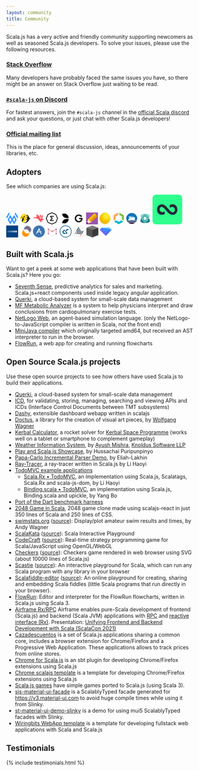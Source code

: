 ```yaml
---
layout: community
title: Community
---
```


Scala.js has a very active and friendly community supporting newcomers as well as seasoned Scala.js developers. To solve
your issues, please use the following resources.

### [Stack Overflow](http://stackoverflow.com/questions/tagged/scala.js)

Many developers have probably faced the same issues you have, so there might be an answer on Stack Overflow just
waiting to be read.

### [`#scala-js` on Discord](https://discord.com/invite/scala)

For fastest answers, join the `#scala-js` channel in the [official Scala discord](https://discord.com/invite/scala) and ask your questions,
or just chat with other Scala.js developers!

### [Official mailing list](https://groups.google.com/forum/?fromgroups#!forum/scala-js)

This is the place for general discussion, ideas, announcements of your libraries, etc.

## Adopters

See which companies are using Scala.js:

[![Wiringbits](../assets/img/adopters/wiringbits.png)](https://wiringbits.net)
[![Scalamandra](../assets/img/adopters/scalamandra.png)](https://scalamandra.com/)
[![Carrot](../assets/img/adopters/carrot.png)](https://getcarrot.io)
[![Ergo](../assets/img/adopters/ergo.png)](https://ergoplatform.org)
[![Evolution](../assets/img/adopters/evolution.png)](https://www.evolution.com)
[![Goodcover](../assets/img/adopters/goodcover.png)](https://www.goodcover.com)
[![Learnraga](../assets/img/adopters/learnraga.png)](https://learnraga.com)
[![Linguaforce](../assets/img/adopters/linguaforce.png)](https://www.linguaforce.com)
[![N-SIDE](../assets/img/adopters/n-side.png)](https://www.n-side.com)
[![Radiantfleet](../assets/img/adopters/radiantfleet.png)](https://www.radiantfleet.com)
[![Topos](../assets/img/adopters/topos.png)](https://topos.institute)
[![Priceloop](../assets/img/adopters/priceloop.svg)](https://priceloop.ai)
[![Tie Kinetix](../assets/img/adopters/tiekinetix.png)](https://tiekinetix.com)
[![Orbeon Forms](../assets/img/adopters/orbeon.png)](https://www.orbeon.com)
[![Alvin Alexander](../assets/img/adopters/alvinalexander.png)](https://alvinalexander.com/)
[![Mibex Software](../assets/img/adopters/mibexsoftware.png)](https://www.mibexsoftware.com/)
[![cloudfarms](../assets/img/adopters/cloudfarms.png)](https://en.cloudfarms.com/)
[![Atala PRISM](../assets/img/adopters/atalaprism.png)](https://atalaprism.io/)
[![Kidslog](../assets/img/adopters/kidslog.png)](https://kidslog.jp/)
[![Treasure Data](../assets/img/adopters/td.png)](https://www.treasuredata.com/)

## Built with Scala.js

Want to get a peek at some web applications that have been built with Scala.js?
Here you go:

- [Seventh Sense](https://7thsense.io), predictive analytics for sales and marketing. Scala.js+react components used inside legacy angular application.
- [Querki](https://www.querki.net/help/#Learning-Querki), a cloud-based system for small-scale data management
- [MF Metabolic Analyzer](https://www.metabolicanalyzer.com) is a system to help physicians interpret and draw conclusions from cardiopulmonary exercise tests.
- [NetLogo Web](http://netlogoweb.org/launch), an agent-based simulation language. (only the NetLogo-to-JavaScript compiler is
  written in Scala, not the front end)
- [MiniJava compiler](http://oxnrtr.de/mj) which originally targeted amd64, but received an AST interpreter to run in the browser.
- [FlowRun](https://flowrun.io/), a web app for creating and running flowcharts

## Open Source Scala.js projects

Use these open source projects to see how others have used Scala.js to build their applications.

- [Querki](https://github.com/jducoeur/Querki), a cloud-based system for small-scale data management
- [ICD](https://github.com/tmtsoftware/icd), for validating, storing, managing, searching and viewing APIs and ICDs (Interface Control Documents between TMT subsystems)
- [Dashy](https://github.com/oomagnitude/dashy), extensible dashboard webapp written in scalajs
- [Doctus](http://entelijan.net/art/doctus/), a library for the creation of visual art pieces, by
  [Wolfgang Wagner](http://entelijan.net/)
- [Kerbal Calculator](http://fommil.github.io/kerbal/), a rocket solver for [Kerbal Space Programme](https://kerbalspaceprogram.com/en/) (works well on a tablet or smartphone to complement gameplay)
- [Weather Information System](https://github.com/knoldus/ScalaJs_Weather_Report), by [Ayush Mishra](https://www.linkedin.com/pub/ayush-mishra/23/87b/a27), [Knoldus Software LLP](http://www.knoldus.com/home.knol)
- [Play and Scala.js Showcase](https://github.com/hussachai/play-scalajs-showcase), by Hussachai Puripunpinyo
- [Papa-Carlo Incremental Parser Demo](http://lakhin.com/projects/papa-carlo/demo/), by Eliah-Lakhin
- [Ray-Tracer](http://lihaoyi.github.io/workbench-example-app/raytracer.html), a ray-tracer written in Scala.js by Li Haoyi
- [TodoMVC example applications](http://todomvc.com/)
  - [Scala.Rx • TodoMVC](http://lihaoyi.github.io/workbench-example-app/todo.html), an implementation using Scala.js, Scalatags, Scala.Rx and scala-js-dom, by Li Haoyi
  - [Binding.scala • TodoMVC](http://todomvc.com/examples/binding-scala/), an implementation using Scala.js, Binding.scala and upickle, by Yang Bo
- [Port of the Dart benchmark harness](https://github.com/sjrd/scalajs-benchmarks)
- [2048 Game in Scala](https://github.com/fijolekProjects/scalajs-react-2048), 2048 game clone made using scalajs-react in just 350 lines of Scala and 250 lines of CSS.
- [swimstats.org](http://www.swimstats.org/) ([source](https://github.com/andywag/swim_web)): Display/plot amateur swim results and times, by Andy Wagner
- [ScalaKata](http://scalakata.com) ([source](https://github.com/MasseGuillaume/ScalaKata2)): Scala Interactive Playground
- [CodeCraft](http://www.codecraftgame.org/) ([source](https://github.com/cswinter/CodeCraftGame)): Real-time strategy programming game for Scala/JavaScript using OpenGL/WebGL
- [Checkers](http://kschuetz.github.io/checkers/) ([source](https://github.com/kschuetz/checkers)): Checkers game rendered in web browser using SVG (about 10000 lines of Scala.js)
- [Scastie](https://scastie.scala-lang.org) ([source](https://github.com/scalacenter/scastie)): An interactive playground for Scala, which can run any Scala program with any library in your browser
- [Scalafiddle-editor](https://scalafiddle.io) ([source](https://github.com/scalafiddle/scalafiddle-editor)): An online playground for creating, sharing and embedding Scala fiddles (little Scala programs that run directly in your browser).
- [FlowRun](https://github.com/sacode387/FlowRun): Editor and interpreter for the FlowRun flowcharts, written in Scala.js using Scala 3.
- [Airframe Rx/RPC](https://wvlet.org/airframe/) Airframe enables pure-Scala development of frontend (Scala.js) and backend (Scala JVM) applications with [RPC](https://wvlet.org/airframe/docs/airframe-rpc) and [reactive interface (Rx)](https://wvlet.org/airframe/docs/airframe-rx). Presentation: [Unifying Frontend and Backend Development with Scala (ScalaCon 2021)](https://speakerdeck.com/xerial/unifying-frontend-and-backend-development-with-scala-scala-con-2021)
- [Cazadescuentos](https://github.com/wiringbits/cazadescuentos) is a set of Scala.js applications sharing a common core, includes a browser extension for Chrome/Firefox and a Progressive Web Application. These applications allows to track prices from online stores.
- [Chrome for Scala.js](https://github.com/AlexITC/scala-js-chrome) is an sbt plugin for developing Chrome/Firefox extensions using Scala.js
- [Chrome scalajs template](https://github.com/AlexITC/chrome-scalajs-template/) is a template for developing Chrome/Firefox extensions using Scala.js
- [Scala.js games](https://github.com/wiringbits/scala-js-games) have simple games ported to Scala.js (using Scala 3).
- [sjs-material-ui-facade](https://github.com/wiringbits/sjs-material-ui-facade) is a ScalablyTyped facade generated for https://v3.material-ui.com to avoid huge compile times while using it from Slinky.
- [st-material-ui-demo-slinky](https://github.com/wiringbits/st-material-ui-demo-slinky) is a demo for using mui5 ScalablyTyped facades with Slinky.
- [Wiringbits WebApp template](https://github.com/wiringbits/scala-webapp-template/) is a template for developing fullstack web applications with Scala and Scala.js


## Testimonials

{% include testimonials.html %}
